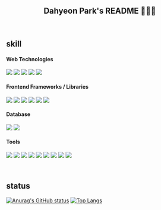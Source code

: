 ## <div align="center"> Dahyeon Park's README 👩🏻‍💻 </div>

<br>

## skill
#### Web Technologies
<img src="https://img.shields.io/badge/HTML-white?style=flat-square&logo=HTML5&logoColor=#E34F26"> <img src="https://img.shields.io/badge/CSS-white?style=flat-square&logo=CSS3&logoColor=1572B6"> <img src="https://img.shields.io/badge/Java_Script-white?style=flat-square&logo=javascript&logoColor=#7DF1E"> <img src="https://img.shields.io/badge/JSP-white?style=flat-square&logo=JSP&logoColor="> <img src="https://img.shields.io/badge/ASP-white?style=flat-square&logo=ASP&logoColor=">
#### Frontend Frameworks / Libraries
<img src="https://img.shields.io/badge/React-white?style=flat-square&logo=React&logoColor=61DAFB"> <img src="https://img.shields.io/badge/Next.js-white?style=flat-square&logo=nextdotjs&logoColor=black"> <img src="https://img.shields.io/badge/MobX-white?style=flat-square&logo=mobx&logoColor=FF9955"> <img src="https://img.shields.io/badge/Axios-white?style=flat-square&logo=axios&logoColor=5A29E4"> <img src="https://img.shields.io/badge/Router-white?style=flat-square&logo=reactrouter&logoColor=CA4245"> <img src="https://img.shields.io/badge/emotion-white?style=flat-square&logo=emotion&logoColor=">
#### Database
<img src="https://img.shields.io/badge/oracleDB-white?style=flat-square&logo=oracle&logoColor=F80000"> <img src="https://img.shields.io/badge/mariaDB-white?style=flat-square&logo=mariadb&logoColor=003545">
#### Tools
<img src="https://img.shields.io/badge/STS-white?style=flat-square&logo=spring&logoColor=6DB33F"> <img src="https://img.shields.io/badge/figma-white?style=flat-square&logo=figma&logoColor=F24E1E"> <img src="https://img.shields.io/badge/git-white?style=flat-square&logo=git&logoColor=F05032"> <img src="https://img.shields.io/badge/github-white?style=flat-square&logo=github&logoColor=181717"> <img src="https://img.shields.io/badge/postman-white?style=flat-square&logo=postman&logoColor=FF6C37"> <img src="https://img.shields.io/badge/Discord-white?style=flat-square&logo=discord&logoColor=5865F2"> <img src="https://img.shields.io/badge/FileZilla-white?style=flat-square&logo=filezilla&logoColor=BF0000"> <img src="https://img.shields.io/badge/VSCode-white?style=flat-square&logo=vscode&logoColor="> <img src="https://img.shields.io/badge/EditPlus-white?style=flat-square&logo=editplus&logoColor="> 

<br>

## status
[![Anurag's GitHub status](https://github-readme-stats.vercel.app/api?username=o0oiiiiing&theme=graywhite)](https://github.com/o0oiiiiing/github-readme-stats)
[![Top Langs](https://github-readme-stats.vercel.app/api/top-langs/?username=o0oiiiiing&theme=graywhite&layout=compact)](https://github.com/o0oiiiiing/github-readme-stats)
